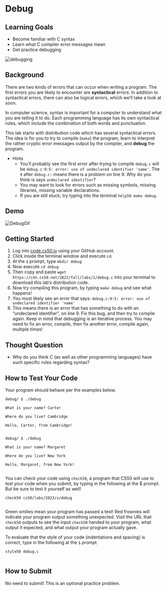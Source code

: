 # Debug


## Learning Goals


* Become familiar with C syntax
* Learn what C compiler error messages mean
* Get practice debugging


![debugging](https://cs50.harvard.edu/x/2023/problems/1/debug/first_bug.jpg)


## Background


There are two kinds of errors that can occur when writing a program. The first errors you are likely to encounter are **syntactical** errors. In addition to syntactical errors, there can also be logical errors, which we’ll take a look at soon.


In computer science, syntax is important for a computer to understand what you are telling it to do. Each programming language has its own syntactical rules, which include the combination of both words and punctuation.


This lab starts with distribution code which has several syntactical errors. The idea is for you to try to compile (`make`) the program, learn to interpret the rather cryptic error messages output by the compiler, and **debug** the program.


* Hints
	+ You’ll probably see the first error after trying to compile `debug.c` will be `debug.c:9:5: error: use of undeclared identifier 'name'`. The `9` after `debug.c:` means there is a problem on line 9. Why do you think is says `undeclared identifier`?
	+ You may want to look for errors such as missing symbols, missing libraries, missing variable declarations.
	+ If you are still stuck, try typing into the terminal `help50 make debug`.


## Demo


![DebugGif](https://cs50.harvard.edu/x/2023/problems/1/debug/debugDemo.gif)


## Getting Started


1. Log into [code.cs50.io](https://code.cs50.io/) using your GitHub account.
2. Click inside the terminal window and execute `cd`.
3. At the `$` prompt, type `mkdir debug`
4. Now execute `cd debug`
5. Then copy and paste `wget https://cdn.cs50.net/2022/fall/labs/1/debug.c` into your terminal to download this lab’s distribution code.
6. Now try compiling this program, by typing `make debug` and see what happens!
7. You most likely see an error that says: `debug.c:9:5: error: use of undeclared identifier 'name'`
8. This means there is an error that has something to do with an “undeclared identifier”, on line 9. Fix this bug, and then try to compile again. Keep in mind that debugging is an iterative process. You may need to fix an error, compile, then fix another error, compile again, multiple times!


## Thought Question


* Why do you think C (as well as other programming languages) have such specific rules regarding syntax?


## How to Test Your Code


Your program should behave per the examples below.



```
debug/ $ ./debug

What is your name? Carter

Where do you live? Cambridge

Hello, Carter, from Cambridge!


```


```
debug/ $ ./debug

What is your name? Margaret

Where do you live? New York

Hello, Margaret, from New York!


```

You can check your code using `check50`, a program that CS50 will use to test your code when you submit, by typing in the following at the $ prompt. But be sure to test it yourself as well!



```
check50 cs50/labs/2023/x/debug


```

Green smilies mean your program has passed a test! Red frownies will indicate your program output something unexpected. Visit the URL that `check50` outputs to see the input `check50` handed to your program, what output it expected, and what output your program actually gave.


To evaluate that the style of your code (indentations and spacing) is correct, type in the following at the `$` prompt.



```
style50 debug.c


```

## How to Submit


No need to submit! This is an optional practice problem.







